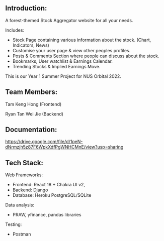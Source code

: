 ## Introduction:
A forest-themed Stock Aggregator website for all your needs.

Includes:
- Stock Page containing various information about the stock. (Chart, Indicators, News)
- Customise your user page & view other peoples profiles.
- Posts & Comments Section where people can discuss about the stock.
- Bookmarks, User watchlist & Earnings Calendar.
- Trending Stocks & Implied Earnings Move.

This is our Year 1 Summer Project for NUS Orbital 2022.

## Team Members:
Tam Keng Hong (Frontend)

Ryan Tan Wei Jie (Backend)

## Documentation:
https://drive.google.com/file/d/1peN-dNrmzjh5z87F6WpkXdfPgWNHCMnE/view?usp=sharing

## Tech Stack:
Web Frameworks:
- Frontend: React 18 + Chakra UI v2, 
- Backend: Django
- Database: Heroku PostgreSQL/SQLite

Data analysis:
- PRAW, yfinance, pandas libraries

Testing:
- Postman
